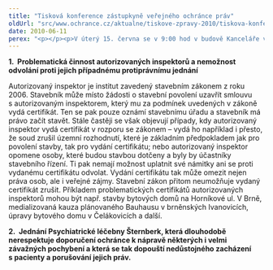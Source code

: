 ```yaml
---
title: "Tisková konference zástupkyně veřejného ochránce práv"
oldUrl: "src/www.ochrance.cz/aktualne/tiskove-zpravy-2010/tiskova-konference-zastupkyne-verejneho-ochrance-prav"
date: 2010-06-11
perex: "<p></p><p>V úterý 15. června se v 9:00 hod v budově Kanceláře veřejného ochránce práv v Brně uskuteční tisková konference zástupkyně veřejného ochránce práv k problematice autorizovaných inspektorů ve stavebnictví a k pochybením, jichž se dopouští Psychiatrická léčebna Šternberk.</p>"
---
```


<!-- imported from the old website -->

<p><b>1.  </b><b>Problematická činnost autorizovaných inspektorů a nemožnost odvolání proti jejich případnému protiprávnímu jednání</b></p><p>Autorizovaný inspektor je institut zavedený stavebním zákonem z roku 2006. Stavebník může místo žádosti o stavební povolení uzavřít smlouvu s autorizovaným inspektorem, který mu za podmínek uvedených v zákoně vydá certifikát. Ten se pak pouze oznámí stavebnímu úřadu a stavebník má právo začít stavět. Stále častěji se však objevují případy, kdy autorizovaný inspektor vydá certifikát v rozporu se zákonem – vydá ho například i přesto, že soud zrušil územní rozhodnutí, které je základním předpokladem jak pro povolení stavby, tak pro vydání certifikátu; nebo autorizovaný inspektor opomene osoby, které budou stavbou dotčeny a byly by účastníky stavebního řízení. Ti pak nemají možnost uplatnit své námitky ani se proti vydanému certifikátu odvolat. Vydání certifikátu tak může omezit nejen práva osob, ale i veřejné zájmy. Stavební zákon přitom neumožňuje vydaný certifikát zrušit. Příkladem problematických certifikátů autorizovaných inspektorů mohou být např. stavby bytových domů na Horníkové ul. V Brně, medializovaná kauza plánovaného Bauhausu v brněnských Ivanovicích, úpravy bytového domu v Čelákovicích a další. </p><p></p><p><b>2.  </b><b>Jednání Psychiatrické léčebny Šternberk, která dlouhodobě nerespektuje doporučení ochránce k nápravě některých i velmi závažných pochybení a která se tak dopouští nedůstojného zacházení s pacienty a porušování jejich práv.</b></p><p></p><p></p><p> </p><p></p><p></p><p></p>
